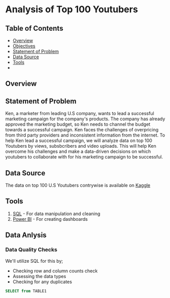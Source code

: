 # Analysis of Top 100 Youtubers

## Table of Contents
- [Overview](#overview)
- [Objectives](#objectives)
- [Statement of Problem](#statement-of-problem)
- [Data Source](#data-source)
- [Tools](#Tools)
- 

## Overview

## Statement of Problem
Ken, a marketer from leading U.S company, wants to lead a successful marketing campaign for the company's products. The company has already approved the marketing budget, so Ken needs to channel the budget towards a successful campaign. Ken faces the challenges of overpricing from third party providers and inconsistent information from the internet. To help Ken lead a successful campaign, we will analyze data on top 100 Youtubers by views, subsbcribers and video uploads. This will help Ken overcome his challenges and make a data-driven decisions on which youtubers to collaborate with for his marketing campaign to be successful.

## Data Source
The data on top 100 U.S Youtubers contrywise is available on [Kaggle](https://www.kaggle.com/datasets/bhavyadhingra00020/top-100-social-media-influencers-2024-countrywise)

## Tools
1. [SQL](https://aka.ms/ssmsfullsetup) - For data manipulation and cleaning
2. [Power BI](https://aka.ms/pbidesktopstore) - For creating dashboards

## Data Anlysis
### Data Quality Checks
We'll utilize SQL for this by;
- Checking row and column counts check
- Assessing the data types
- Checking for any duplicates

```sql
SELECT from TABLE1
```

